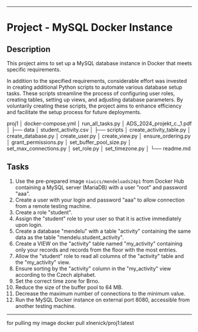 
---

# Project - MySQL Docker Instance

## Description
This project aims to set up a MySQL database instance in Docker that meets specific requirements.

In addition to the specified requirements, considerable effort was invested in creating additional Python scripts to automate various database setup tasks. These scripts streamline the process of configuring user roles, creating tables, setting up views, and adjusting database parameters. By voluntarily creating these scripts, the project aims to enhance efficiency and facilitate the setup process for future deployments.

proj1
│   docker-compose.yml
│   run_all_tasks.py
│   ADS_2024_projekt_c._1.pdf
│
├── data
│       student_activity.csv
│
├── scripts
│       create_activity_table.py
│       create_database.py
│       create_user.py
│       create_view.py
│       ensure_ordering.py
│       grant_permissions.py
│       set_buffer_pool_size.py
│       set_max_connections.py
│       set_role.py
│       set_timezone.py
│
└── readme.md


## Tasks
1. Use the pre-prepared image `niwics/mendeluads24p1` from Docker Hub containing a MySQL server (MariaDB) with a user "root" and password "aaa".
2. Create a user with your login and password "aaa" to allow connection from a remote testing machine.
3. Create a role "student".
4. Assign the "student" role to your user so that it is active immediately upon login.
5. Create a database "mendelu" with a table "activity" containing the same data as the table "mendelu.student_activity".
6. Create a VIEW on the "activity" table named "my_activity" containing only your records and records from the floor with the most entries.
7. Allow the "student" role to read all columns of the "activity" table and the "my_activity" view.
8. Ensure sorting by the "activity" column in the "my_activity" view according to the Czech alphabet.
9. Set the correct time zone for Brno.
10. Reduce the size of the buffer pool to 64 MB.
11. Decrease the maximum number of connections to the minimum value.
12. Run the MySQL Docker instance on external port 8080, accessible from another testing machine.

---
for pulling my image 
docker pull xlnenick/proj1:latest
